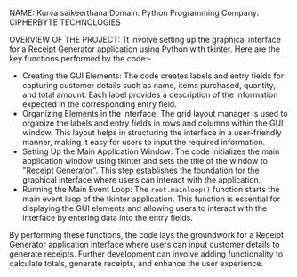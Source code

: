 NAME: Kurva saikeerthana
Domain: Python Programming
Company: CIPHERBYTE TECHNOLOGIES


OVERVIEW OF THE PROJECT:
Tt involve setting up the graphical interface for a Receipt Generator application using Python with tkinter. Here are the key functions performed by the code:-
- Creating the GUI Elements:
The code creates labels and entry fields for capturing customer details such as name, items purchased, quantity, and total amount.
Each label provides a description of the information expected in the corresponding entry field.
- Organizing Elements in the Interface:
The grid layout manager is used to organize the labels and entry fields in rows and columns within the GUI window.
This layout helps in structuring the interface in a user-friendly manner, making it easy for users to input the required information.
- Setting Up the Main Application Window:
The code initializes the main application window using tkinter and sets the title of the window to "Receipt Generator".
This step establishes the foundation for the graphical interface where users can interact with the application.
- Running the Main Event Loop:
The `root.mainloop()` function starts the main event loop of the tkinter application.
This function is essential for displaying the GUI elements and allowing users to interact with the interface by entering data into the entry fields.

By performing these functions, the code lays the groundwork for a Receipt Generator application interface where users can input customer details to generate receipts. Further development can involve adding functionality to calculate totals, generate receipts, and enhance the user experience.

